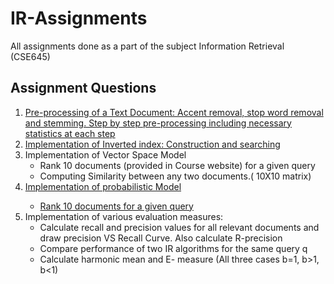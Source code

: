 # IR-Assignments
All assignments done as a part of the subject Information Retrieval (CSE645)
## Assignment Questions
<ol>
  <li><a href="https://github.com/SreyaSalil/IR-Assignments/blob/main/IR_Assignment_1.ipynb">Pre-processing of a Text Document: Accent removal, stop word removal and stemming. Step by step pre-processing including necessary statistics at each step</a></li>
  <li><a href="https://github.com/SreyaSalil/IR-Assignments/blob/main/IR_Assignment_2.ipynb">Implementation of Inverted index: Construction and searching</a></li>
  <li>
    Implementation of Vector Space Model
    <ul>
      <li>Rank 10 documents (provided in Course website) for a given query</li>
      <li>Computing Similarity between any two documents.( 10X10 matrix)</li>
    </ul>
  </li>
  <li><a href="https://github.com/SreyaSalil/IR-Assignments/blob/main/IR_Assignment_4.ipynb">
    Implementation of probabilistic Model
    <ul>
      <li>Rank 10 documents for a given query</li>
<!--       <li>Compare performance of two IR algorithms for the same query q</li>
      <li>Calculate harmonic mean and E- measure (All three cases b=1, b&gt;1, b&lt;1)</li> -->
    </ul>
    </a>
  </li>
  <li>
    Implementation of various evaluation measures:
    <ul>
      <li>Calculate recall and precision values for all relevant documents and draw precision VS Recall Curve. Also calculate R-precision</li>
      <li>Compare performance of two IR algorithms for the same query q</li>
      <li>Calculate harmonic mean and E- measure (All three cases b=1, b&gt;1, b&lt;1)</li>
    </ul>
  </li>
 </ol>
